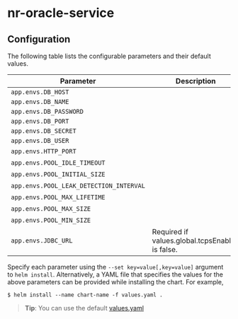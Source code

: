 # nr-oracle-service

## Configuration

The following table lists the configurable parameters and their default values.

| Parameter                               | Description                                     | Default |
|-----------------------------------------|-------------------------------------------------|---------|
| `app.envs.DB_HOST`                      |                                                 |         |
| `app.envs.DB_NAME`                      |                                                 |         |
| `app.envs.DB_PASSWORD`                  |                                                 |         |
| `app.envs.DB_PORT`                      |                                                 |         |
| `app.envs.DB_SECRET`                    |                                                 |         |
| `app.envs.DB_USER`                      |                                                 |         |
| `app.envs.HTTP_PORT`                    |                                                 | 3000    |
| `app.envs.POOL_IDLE_TIMEOUT`            |                                                 | 60000   |
| `app.envs.POOL_INITIAL_SIZE`            |                                                 | 1       |
| `app.envs.POOL_LEAK_DETECTION_INTERVAL` |                                                 | 300000  |
| `app.envs.POOL_MAX_LIFETIME`            |                                                 | 180000  |
| `app.envs.POOL_MAX_SIZE`                |                                                 | 1       |
| `app.envs.POOL_MIN_SIZE`                |                                                 | 1       |
| `app.envs.JDBC_URL`                     | Required if values.global.tcpsEnabled is false. |         |

Specify each parameter using the `--set key=value[,key=value]` argument to `helm install`.
Alternatively, a YAML file that specifies the values for the above parameters can be provided while installing the
chart. For example,

```
$ helm install --name chart-name -f values.yaml .
```

> **Tip**: You can use the default [values.yaml](values.yaml)
